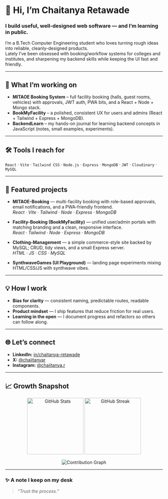 # 👋 Hi, I’m Chaitanya Retawade  

### I build useful, well-designed web software — and I’m learning in public.

I’m a B.Tech Computer Engineering student who loves turning rough ideas into reliable, cleanly-designed products.  
Lately I’ve been obsessed with booking/workflow systems for colleges and institutes, and sharpening my backend skills while keeping the UI fast and friendly.

---

## 🚀 What I’m working on  

- **MITAOE Booking System** – full facility booking (halls, guest rooms, vehicles) with approvals, JWT auth, PWA bits, and a React + Node + Mongo stack.  
- **BookMyFacility** – a polished, consistent UX for users and admins (React + Tailwind + Express + MongoDB).  
- **BackendLearn** – my hands-on journal for learning backend concepts in JavaScript (notes, small examples, experiments).  

---

## 🛠️ Tools I reach for  

`React` · `Vite` · `Tailwind CSS` · `Node.js` · `Express` · `MongoDB` · `JWT` · `Cloudinary` · `MySQL`  

---

## 📂 Featured projects  

- **MITAOE-Booking** — multi-facility booking with role-based approvals, email notifications, and a PWA-friendly frontend.  
  _React · Vite · Tailwind · Node · Express · MongoDB_  

- **Facility-Booking (BookMyFacility)** — unified user/admin portals with matching branding and a clean, responsive interface.  
  _React · Tailwind · Node · Express · MongoDB_  

- **Clothing-Management** — a simple commerce-style site backed by MySQL; CRUD, tidy views, and a small Express server.  
  _HTML · JS · CSS · MySQL_  

- **SynthwaveGames (UI Playground)** — landing page experiments mixing HTML/CSS/JS with synthwave vibes.  

---

## 💡 How I work  

- **Bias for clarity** — consistent naming, predictable routes, readable components.  
- **Product mindset** — I ship features that reduce friction for real users.  
- **Learning in the open** — I document progress and refactors so others can follow along.  

---

## 🌐 Let’s connect  

- **LinkedIn:** [in/chaitanya-retawade](https://www.linkedin.com/in/chaitanya-retawade)  
- **X:** [@chaiitanyar](https://x.com/chaiitanyar)  
- **Instagram:** [@chaiitanya.r](https://www.instagram.com/chaiitanya.r/)  

---

## 📈 Growth Snapshot  

<p align="center">
  <img src="https://github-readme-stats.vercel.app/api?username=chaiitanya-r&show_icons=true&theme=rogue" alt="GitHub Stats" height="180" />
  <img src="https://streak-stats.demolab.com?user=chaiitanya-r&theme=rogue&hide_border=true" alt="GitHub Streak" height="180" />
</p>

<p align="center">
  <img src="https://github-readme-activity-graph.vercel.app/graph?username=chaiitanya-r&theme=rogue" alt="Contribution Graph" />
</p>

---

### ✨ A note I keep on my desk  

> _“Trust the process.”_
